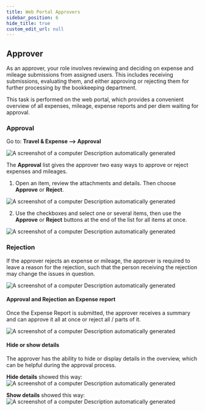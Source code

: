 ```yaml
---
title: Web Portal Approvers
sidebar_position: 6
hide_title: true
custom_edit_url: null
---
```

## Approver

As an approver, your role involves reviewing and deciding on expense and mileage submissions from assigned users. This includes receiving submissions, evaluating them, and either approving or rejecting them for further processing by the bookkeeping department.

This task is performed on the web portal, which provides a convenient overview of all expenses, mileage, expense reports and per diem waiting for approval. 

### Approval

Go to: **Travel & Expense --> Approval**

![A screenshot of a computer Description automatically generated](@site/static/img/media/tem-079.png)

The **Approval** list gives the approver two easy ways to approve or reject expenses and mileages.

1.  Open an item, review the attachments and details. Then choose **Approve** or **Reject**.

![A screenshot of a computer Description automatically generated](@site/static/img/media/tem-080.png)

2.  Use the checkboxes and select one or several items, then use the **Approve** or **Reject** buttons at the end of the list for all items at once.

![A screenshot of a computer Description automatically generated](@site/static/img/media/tem-081.png)

### Rejection

If the approver rejects an expense or mileage, the approver is required to leave a reason for the rejection, such that the person receiving the rejection may change the issues in question.

![A screenshot of a computer Description automatically generated](@site/static/img/media/tem-082.png)

#### Approval and Rejection an Expense report
Once the Expense Report is submitted, the approver receives a summary and can approve it all at once or reject all / parts of it.

![A screenshot of a computer Description automatically generated](@site/static/img/media/tem-110.png)

#### Hide or show details
The approver has the ability to hide or display details in the overview, which can be helpful during the approval process.
<br/>

**Hide details** showed this way:
![A screenshot of a computer Description automatically generated](@site/static/img/media/tem-111.png)
<br/>

**Show details** showed this way:
![A screenshot of a computer Description automatically generated](@site/static/img/media/tem-112.png)


